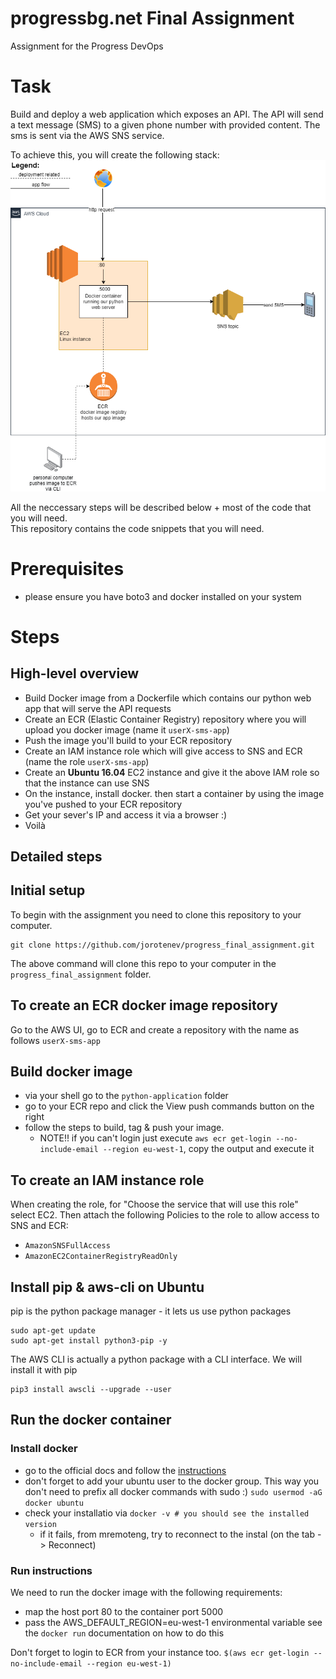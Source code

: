 # progressbg.net Final Assignment
Assignment for the Progress DevOps

# Task
Build and deploy a web application which exposes an API. The API will send a text message (SMS) to a given phone number with provided content. The sms is sent via the AWS SNS service.

To achieve this, you will create the following stack:
![Visual](.github/progress-final.png?raw=True "Assignment")


All the neccessary steps will be described below + most of the code that you will need.  
This repository contains the code snippets that you will need. 
# Prerequisites
* please ensure you have boto3 and docker installed on your system

# Steps
## High-level overview
* Build Docker image from a Dockerfile which contains our python web app that will serve the API requests
* Create an ECR (Elastic Container Registry) repository where you will upload you docker image (name it `userX-sms-app`)
* Push the image you'll build to your ECR repository
* Create an IAM instance role which will give access to SNS and ECR (name the role `userX-sms-app`)
* Create an **Ubuntu 16.04** EC2 instance and give it the above IAM role so that the instance can use SNS
* On the instance, install docker. then start a container by using the image you've pushed to your ECR repository
* Get your sever's IP and access it via a browser :)
* Voilà

## Detailed steps
## Initial setup
To begin with the assignment you need to clone this repository to your computer.

```
git clone https://github.com/jorotenev/progress_final_assignment.git 
```
The above command will clone this repo to your computer in the `progress_final_assignment` folder.
## To create an ECR docker image repository
Go to the AWS UI, go to ECR and create a repository with the name as follows `userX-sms-app`

## Build docker image
* via your shell go to the `python-application` folder
* go to your ECR repo and click the View push commands button on the right
* follow the steps to build, tag & push your image. 
    * NOTE!! if you can't login just execute `aws ecr get-login --no-include-email --region eu-west-1`, copy the output and execute it 
## To create an IAM instance role
When creating the role, for "Choose the service that will use this role" select EC2.
Then attach the following Policies to the role to allow access to SNS and ECR:
* `AmazonSNSFullAccess`
* `AmazonEC2ContainerRegistryReadOnly`
## Install pip & aws-cli on Ubuntu
pip is the python package manager - it lets us use python packages
```
sudo apt-get update
sudo apt-get install python3-pip -y
```

The AWS CLI is actually a python package with a CLI interface. We will install it with pip
```
pip3 install awscli --upgrade --user
```

## Run the docker container
### Install docker
* go to the official docs and follow the [instructions](https://docs.docker.com/install/linux/docker-ce/ubuntu/)
* don't forget to add your ubuntu user to the docker group. This way you don't need to prefix all docker commands with sudo :)
`sudo usermod -aG docker ubuntu`
* check your installatio via 
`docker -v # you should see the installed version`
    * if it fails, from mremoteng, try to reconnect to the instal (on the tab -> Reconnect)

### Run instructions
We need to run the docker image with the following requirements: 
- map the host port 80 to the container port 5000
- pass the AWS_DEFAULT_REGION=eu-west-1 environmental variable
see the `docker run` documentation on how to do this

Don't forget to login to ECR from your instance too.
`$(aws ecr get-login --no-include-email --region eu-west-1)`
